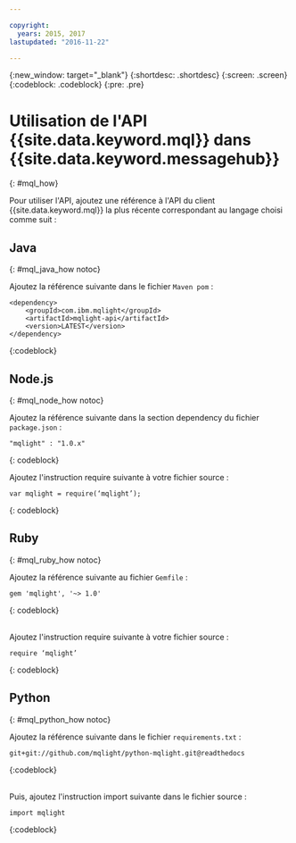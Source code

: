 ```yaml
---

copyright:
  years: 2015, 2017
lastupdated: "2016-11-22"

---
```


{:new_window: target="_blank"}
{:shortdesc: .shortdesc}
{:screen: .screen}
{:codeblock: .codeblock}
{:pre: .pre}

# Utilisation de l'API {{site.data.keyword.mql}} dans {{site.data.keyword.messagehub}}
{: #mql_how}


Pour utiliser l'API, ajoutez une référence à l'API du client {{site.data.keyword.mql}} la plus récente correspondant au langage choisi comme suit : 


## Java
{: #mql_java_how notoc}

Ajoutez la référence suivante dans le fichier <code>Maven pom</code> : 

```
<dependency>
    <groupId>com.ibm.mqlight</groupId>
    <artifactId>mqlight-api</artifactId>
    <version>LATEST</version>
</dependency>
```
{:codeblock}



## Node.js
{: #mql_node_how notoc}

Ajoutez la référence suivante dans la section dependency du fichier <code>package.json</code> :

<pre class="pre"><code>"mqlight" : "1.0.x"</code></pre>
{: codeblock}

Ajoutez l'instruction require suivante à votre fichier source : 

<pre class="pre"><code>var mqlight = require(‘mqlight’);</code></pre>
{: codeblock}


## Ruby
{: #mql_ruby_how notoc}

Ajoutez la référence suivante au fichier <code>Gemfile</code> :

```
gem 'mqlight', '~> 1.0'
```
{: codeblock}

<br>
Ajoutez l'instruction require suivante à votre fichier source :

```
require ‘mqlight’
```
{: codeblock}



## Python
{: #mql_python_how notoc}

Ajoutez la référence suivante dans le fichier <code>requirements.txt</code> :
 

```
git+git://github.com/mqlight/python-mqlight.git@readthedocs
```
{:codeblock}

<br>
Puis, ajoutez l'instruction import suivante dans le fichier source :

```
import mqlight
```
{:codeblock}


